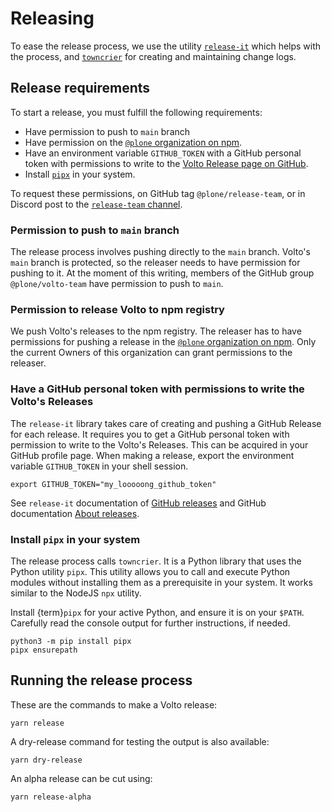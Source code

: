 # Releasing

To ease the release process, we use the utility [`release-it`](https://www.npmjs.com/package/release-it) which helps with the process, and [`towncrier`](https://towncrier.readthedocs.io) for creating and maintaining change logs.

## Release requirements

To start a release, you must fulfill the following requirements:

- Have permission to push to `main` branch
- Have permission on the [`@plone` organization on npm](https://www.npmjs.com/org/plone).
- Have an environment variable `GITHUB_TOKEN` with a GitHub personal token with permissions to write to the [Volto Release page on GitHub](https://github.com/plone/volto/releases).
- Install [`pipx`](https://pypa.github.io/pipx/) in your system.

To request these permissions, on GitHub tag `@plone/release-team`, or in Discord post to the [`release-team` channel](https://discord.com/channels/786421998426521600/897549410521714760).

### Permission to push to `main` branch

The release process involves pushing directly to the `main` branch.
Volto's `main` branch is protected, so the releaser needs to have permission for pushing to it.
At the moment of this writing, members of the GitHub group `@plone/volto-team` have permission to push to `main`.

### Permission to release Volto to npm registry

We push Volto's releases to the npm registry.
The releaser has to have permissions for pushing a release in the [`@plone` organization on npm](https://www.npmjs.com/org/plone).
Only the current Owners of this organization can grant permissions to the releaser.

### Have a GitHub personal token with permissions to write the Volto's Releases

The `release-it` library takes care of creating and pushing a GitHub Release for each release.
It requires you to get a GitHub personal token with permission to write to the Volto's Releases.
This can be acquired in your GitHub profile page.
When making a release, export the environment variable `GITHUB_TOKEN` in your shell session.

```shell
export GITHUB_TOKEN="my_looooong_github_token"
```

See `release-it` documentation of [GitHub releases](https://www.npmjs.com/package/release-it#github-releases) and GitHub documentation [About releases](https://docs.github.com/en/repositories/releasing-projects-on-github/about-releases).

### Install `pipx` in your system

The release process calls `towncrier`.
It is a Python library that uses the Python utility `pipx`.
This utility allows you to call and execute Python modules without installing them as a prerequisite in your system.
It works similar to the NodeJS `npx` utility.

Install {term}`pipx` for your active Python, and ensure it is on your `$PATH`.
Carefully read the console output for further instructions, if needed.

```shell
python3 -m pip install pipx
pipx ensurepath
```


## Running the release process

These are the commands to make a Volto release:

```shell
yarn release
```

A dry-release command for testing the output is also available:

```shell
yarn dry-release
```

An alpha release can be cut using:

```shell
yarn release-alpha
```
